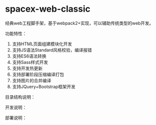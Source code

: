 # spacex-web-classic

经典web工程脚手架，基于webpack2+实现，可以辅助传统类型的web开发。

功能特性：
1. 支持HTML页面组建模块化开发
2. 支持JS语法Standard风格校验，编译报错
3. 支持ES6语法转换
4. 支持Sass样式开发
5. 支持开发热更新
6. 支持部署阶段压缩编译打包
7. 支持图片的合并编译
8. 支持JQuery+Bootstrap框架开发

目录结构说明：


开发说明：


部署说明：


